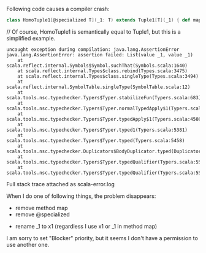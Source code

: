 Following code causes a compiler crash:

```scala
class HomoTuple1[@specialized T](_1: T) extends Tuple1[T](_1) { def map[U](f: (T=>U)) = new HomoTuple1(f(_1))}
```

// Of course, HomoTuple1 is semantically equal to Tuple1, but this is a simplified example.

```
uncaught exception during compilation: java.lang.AssertionError
java.lang.AssertionError: assertion failed: List(value _1, value _1)
	at scala.reflect.internal.Symbols$Symbol.suchThat(Symbols.scala:1640)
	at scala.reflect.internal.Types$class.rebind(Types.scala:3475)
	at scala.reflect.internal.Types$class.singleType(Types.scala:3494)
	at scala.reflect.internal.SymbolTable.singleType(SymbolTable.scala:12)
	at scala.tools.nsc.typechecker.Typers$Typer.stabilizeFun(Typers.scala:683)
	at scala.tools.nsc.typechecker.Typers$Typer.normalTypedApply$1(Typers.scala:4461)
	at scala.tools.nsc.typechecker.Typers$Typer.typedApply$1(Typers.scala:4508)
	at scala.tools.nsc.typechecker.Typers$Typer.typed1(Typers.scala:5381)
	at scala.tools.nsc.typechecker.Typers$Typer.typed(Typers.scala:5458)
	at scala.tools.nsc.typechecker.Duplicators$BodyDuplicator.typed(Duplicators.scala:386)
	at scala.tools.nsc.typechecker.Typers$Typer.typedQualifier(Typers.scala:5532)
	at scala.tools.nsc.typechecker.Typers$Typer.typedQualifier(Typers.scala:5538)
```

Full stack trace attached as scala-error.log

When I do one of following things, the problem disappears:
- remove method map
- remove @specialized
* rename _1 to x1 (regardless I use x1 or _1 in method map)

I am sorry to set "Blocker" priority, but it seems I don't have a permission to use another one.
